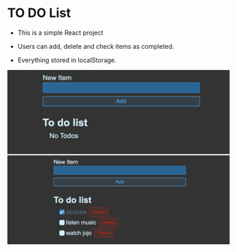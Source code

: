# TO DO List

- This is a simple React project 

- Users can add, delete and check items as completed.

- Everything stored in localStorage.


![Alt text](https://github.com/sleepsheee/ReactPractice/blob/main/sample/1.png)
![Alt text](https://github.com/sleepsheee/ReactPractice/blob/main/sample/2.png)
